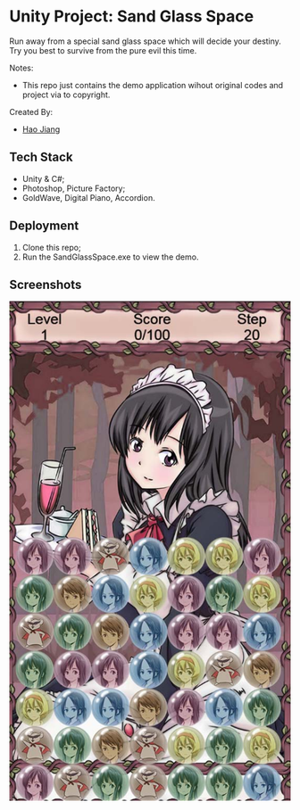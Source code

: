 # Unity Project: Sand Glass Space

Run away from a special sand glass space which will decide your destiny.  
Try you best to survive from the pure evil this time.

Notes:
* This repo just contains the demo application wihout original codes and project via to copyright.

Created By:
* [Hao Jiang](https://github.com/HaoJiang0201)

## Tech Stack
* Unity & C#;
* Photoshop, Picture Factory;
* GoldWave, Digital Piano, Accordion.

## Deployment
1. Clone this repo;
2. Run the SandGlassSpace.exe to view the demo.

## Screenshots
![Screenshot of Budgestory](https://github.com/HaoJiang0201/Cocos2d-JS-BubbleJungle/blob/master/doc/Main.jpg?raw=true)
